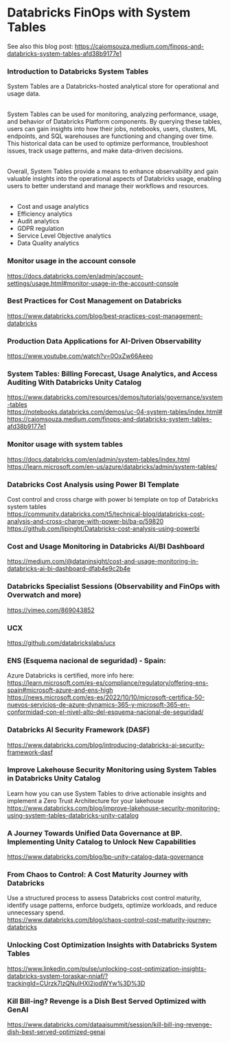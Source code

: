 # Databricks FinOps with System Tables

See also this blog post: https://caiomsouza.medium.com/finops-and-databricks-system-tables-afd38b9177e1

### Introduction to Databricks System Tables

System Tables are a Databricks-hosted analytical store for operational and usage data.<BR><BR>

System Tables can be used for monitoring, analyzing performance, usage, and behavior of Databricks Platform components. By querying these tables, users can gain insights into how their jobs, notebooks, users, clusters, ML endpoints, and SQL warehouses are functioning and changing over time. This historical data can be used to optimize performance, troubleshoot issues, track usage patterns, and make data-driven decisions.<BR><BR>

Overall, System Tables provide a means to enhance observability and gain valuable insights into the operational aspects of Databricks usage, enabling users to better understand and manage their workflows and resources.<BR><BR>

- Cost and usage analytics
- Efficiency analytics
- Audit analytics
- GDPR regulation
- Service Level Objective analytics
- Data Quality analytics


### Monitor usage in the account console
https://docs.databricks.com/en/admin/account-settings/usage.html#monitor-usage-in-the-account-console

### Best Practices for Cost Management on Databricks
https://www.databricks.com/blog/best-practices-cost-management-databricks

### Production Data Applications for AI-Driven Observability
https://www.youtube.com/watch?v=0OxZw66Aeeo

### System Tables: Billing Forecast, Usage Analytics, and Access Auditing With Databricks Unity Catalog
https://www.databricks.com/resources/demos/tutorials/governance/system-tables<BR>
https://notebooks.databricks.com/demos/uc-04-system-tables/index.html#<BR>
https://caiomsouza.medium.com/finops-and-databricks-system-tables-afd38b9177e1<BR>

### Monitor usage with system tables
https://docs.databricks.com/en/admin/system-tables/index.html<BR>
https://learn.microsoft.com/en-us/azure/databricks/admin/system-tables/<BR>

### Databricks Cost Analysis using Power BI Template
Cost control and cross charge with power bi template on top of Databricks system tables<BR>
https://community.databricks.com/t5/technical-blog/databricks-cost-analysis-and-cross-charge-with-power-bi/ba-p/59820<BR>
https://github.com/lipinght/Databricks-cost-analysis-using-powerbi<BR>

### Cost and Usage Monitoring in Databricks AI/BI Dashboard
https://medium.com/@dataninsight/cost-and-usage-monitoring-in-databricks-ai-bi-dashboard-dfab4e9c2b4e

### Databricks Specialist Sessions (Observability and FinOps with Overwatch and more)
https://vimeo.com/869043852

### UCX
https://github.com/databrickslabs/ucx

### ENS (Esquema nacional de seguridad) - Spain:
Azure Databricks is certified, more info here:<BR>
https://learn.microsoft.com/es-es/compliance/regulatory/offering-ens-spain#microsoft-azure-and-ens-high<BR>
https://news.microsoft.com/es-es/2022/10/10/microsoft-certifica-50-nuevos-servicios-de-azure-dynamics-365-y-microsoft-365-en-conformidad-con-el-nivel-alto-del-esquema-nacional-de-seguridad/<BR>

### Databricks AI Security Framework (DASF)
https://www.databricks.com/blog/introducing-databricks-ai-security-framework-dasf

### Improve Lakehouse Security Monitoring using System Tables in Databricks Unity Catalog
Learn how you can use System Tables to drive actionable insights and implement a Zero Trust Architecture for your lakehouse<BR>
https://www.databricks.com/blog/improve-lakehouse-security-monitoring-using-system-tables-databricks-unity-catalog<BR>

### A Journey Towards Unified Data Governance at BP. Implementing Unity Catalog to Unlock New Capabilities
https://www.databricks.com/blog/bp-unity-catalog-data-governance

### From Chaos to Control: A Cost Maturity Journey with Databricks
Use a structured process to assess Databricks cost control maturity, identify usage patterns, enforce budgets, optimize workloads, and reduce unnecessary spend.<BR>
https://www.databricks.com/blog/chaos-control-cost-maturity-journey-databricks<BR>

### Unlocking Cost Optimization Insights with Databricks System Tables
https://www.linkedin.com/pulse/unlocking-cost-optimization-insights-databricks-system-toraskar-nniaf/?trackingId=CUrzk7lzQNuIHXI2iodWYw%3D%3D

### Kill Bill-ing? Revenge is a Dish Best Served Optimized with GenAI
https://www.databricks.com/dataaisummit/session/kill-bill-ing-revenge-dish-best-served-optimized-genai



